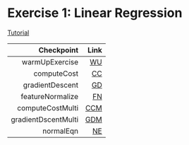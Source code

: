 # Exercise 1: Linear Regression

[Tutorial](https://github.com/PeterWrighten/MachineLearning/blob/main/AndrewNG-ML/ex1-LinearR/ex1.pdf)

Checkpoint|Link
--:|--:
warmUpExercise | [WU](https://github.com/PeterWrighten/MachineLearning/blob/main/AndrewNG-ML/ex1-LinearR/warmUpExercise.m)
computeCost | [CC](https://github.com/PeterWrighten/MachineLearning/blob/main/AndrewNG-ML/ex1-LinearR/computeCost.m)
gradientDescent | [GD](https://github.com/PeterWrighten/MachineLearning/blob/main/AndrewNG-ML/ex1-LinearR/gradientDescent.m)
featureNormalize |  [FN](https://github.com/PeterWrighten/MachineLearning/blob/main/AndrewNG-ML/ex1-LinearR/featureNormalize.m)
computeCostMulti | [CCM](https://github.com/PeterWrighten/MachineLearning/blob/main/AndrewNG-ML/ex1-LinearR/computeCostMulti.m)
gradientDscentMulti | [GDM](https://github.com/PeterWrighten/MachineLearning/blob/main/AndrewNG-ML/ex1-LinearR/gradientDescentMulti.m)
normalEqn | [NE](https://github.com/PeterWrighten/MachineLearning/blob/main/AndrewNG-ML/ex1-LinearR/normalEqn.m)
